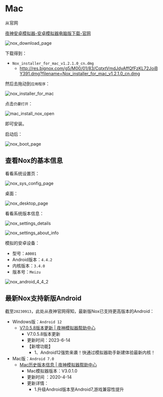 # Mac

从官网

[夜神安卓模拟器-安卓模拟器电脑版下载-官网](https://www.yeshen.com)

![nox_download_page](../assets/img/nox_download_page.jpg)

下载得到：

* `Nox_installer_for_mac_v1.2.1.0_cn.dmg`
  * http://res.bignox.com/g5/M00/01/83/CqtxtVmdJdyAffQfFzKL72JoiBY391.dmg?filename=Nox_installer_for_mac_v1.2.1.0_cn.dmg

然后去拖动到`应用程序`：

![nox_installer_for_mac](../assets/img/nox_installer_for_mac.jpg)

点击`仍要打开`：

![mac_install_nox_open](../assets/img/mac_install_nox_open.png)

即可安装。

启动后：

![nox_boot_page](../assets/img/nox_boot_page.jpg)

## 查看Nox的基本信息

看看系统设置页：

![nox_sys_config_page](../assets/img/nox_sys_config_page.png)

桌面：

![nox_desktop_page](../assets/img/nox_desktop_page.jpg)

看看系统版本信息：

![nox_settings_details](../assets/img/nox_settings_details.png)

![nox_settings_about_info](../assets/img/nox_settings_about_info.png)

模拟的安卓设备：

* 型号：`A0001`
* Android版本：`4.4.2`
* 内核版本：`3.4.0`
* 版本号：`Meizu`

![nox_android_4_4_2](../assets/img/nox_android_4_4_2.png)

## 最新Nox支持新版Android

截至`20230913`，此处从夜神官网得知，最新版Nox已支持更高版本的Android：

* Windows版：`Android 12`
  * [V7.0.5.8版本更新 | 夜神模拟器帮助中心](https://support.yeshen.com/zh-CN/win-release/7058)
    * V7.0.5.8版本更新
    * 更新时间：2023-6-14
    * 【新增功能】
      * 1、Android12强势来袭！快通过模拟器助手新建体验最新内核！
* Mac版：`Android 7.0`
  * [Mac历史版本信息 | 夜神模拟器帮助中心](https://support.yeshen.com/zh-CN/mac-release/mac-release-history)
    * Mac模拟器版本：V3.0.1.0
    * 更新时间 ：2020-4-14
    * 更新详情：
      * 1.升级Android版本至Android7,游戏兼容性提升
